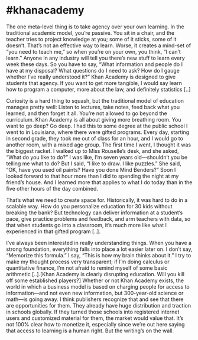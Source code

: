 # #khanacademy

The one meta-level thing is to take agency over your own learning. In the traditional academic model, you’re passive. You sit in a chair, and the teacher tries to project knowledge at you; some of it sticks, some of it doesn’t. That’s not an effective way to learn. Worse, it creates a mind-set of “you need to teach me,” so when you’re on your own, you think, “I can’t learn.” Anyone in any industry will tell you there’s new stuff to learn every week these days. So you have to say, “What information and people do I have at my disposal? What questions do I need to ask? How do I gauge whether I’ve really understood it?” Khan Academy is designed to give students that agency. If you want to get more tangible, I would say learn how to program a computer, more about the law, and definitely statistics [..]

Curiosity is a hard thing to squash, but the traditional model of education manages pretty well: Listen to lectures, take notes, feed back what you learned, and then forget it all. You’re not allowed to go beyond the curriculum. Khan Academy is all about giving more breathing room. You want to go deep? Go deep. I had this to some degree at the public school I went to in Louisiana, where there were gifted programs. Every day, starting in second grade, they took me out of class for an hour, and I would go to another room, with a mixed age group. The first time I went, I thought it was the biggest racket. I walked up to Miss Rouselle’s desk, and she asked, “What do you like to do?” I was like, I’m seven years old—shouldn’t you be telling me what to do? But I said, “I like to draw. I like puzzles.” She said, “OK, have you used oil paints? Have you done Mind Benders?” Soon I looked forward to that hour more than I did to spending the night at my friend’s house. And I learned more that applies to what I do today than in the five other hours of the day combined.

That’s what we need to create space for. Historically, it was hard to do in a scalable way. How do you personalize education for 30 kids without breaking the bank? But technology can deliver information at a student’s pace, give practice problems and feedback, and arm teachers with data, so that when students go into a classroom, it’s much more like what I experienced in that gifted program [..]. 

I’ve always been interested in really understanding things. When you have a strong foundation, everything falls into place a lot easier later on. I don’t say, “Memorize this formula.” I say, “This is how my brain thinks about it.” I try to make my thought process very transparent; if I’m doing calculus or quantitative finance, I’m not afraid to remind myself of some basic arithmetic [..].[Khan Academy is clearly disrupting education. Will you kill off some established players?] Whether or not Khan Academy exists, the world in which a business model is based on charging people for access to information—and not even new information, but 300-year-old science or math—is going away. I think publishers recognize that and see that there are opportunities for them. They already have huge distribution and traction in schools globally. If they turned those schools into registered internet users and customized material for them, the market would value that. It’s not 100% clear how to monetize it, especially since we’re out here saying that access to learning is a human right. But the writing’s on the wall.













